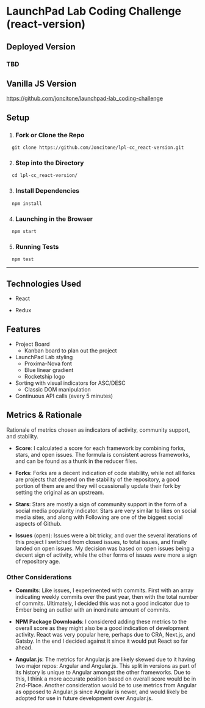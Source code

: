 # LaunchPad Lab Coding Challenge (react-version)

## Deployed Version

### TBD

## Vanilla JS Version

https://github.com/joncitone/launchpad-lab_coding-challenge

## Setup

1. ### Fork or Clone the Repo

```
  git clone https://github.com/Joncitone/lpl-cc_react-version.git
```

2. ### Step into the Directory

```
  cd lpl-cc_react-version/
```

3. ### Install Dependencies

```
  npm install
```

4. ### Launching in the Browser

```
  npm start
```

5. ### Running Tests

```
  npm test
```

---

## Technologies Used

- React

- Redux

## Features

- Project Board
  - Kanban board to plan out the project
- LaunchPad Lab styling
  - Proxima-Nova font
  - Blue linear gradient
  - Rocketship logo
- Sorting with visual indicators for ASC/DESC
  - Classic DOM manipulation
- Continuous API calls (every 5 minutes)

## Metrics & Rationale

Rationale of metrics chosen as indicators of activity, community support, and stability.

- **Score**: I calculated a score for each framework by combining forks, stars, and open issues.
  The formula is consistent across frameworks, and can be found as a thunk in the reducer files.

- **Forks**: Forks are a decent indication of code stability, while not all forks are projects that depend on the stability of the repository, a good portion of them are and they will ocassionally update their fork by setting the original as an upstream.

- **Stars**: Stars are mostly a sign of community support in the form of a social media popularity indicator. Stars are very similar to likes on social media sites, and along with Following are one of the biggest social aspects of Github.

- **Issues** (open): Issues were a bit tricky, and over the several iterations of this project I switched from closed issues, to total issues, and finally landed on open issues. My decision was based on open issues being a decent sign of activity, while the other forms of issues were more a sign of repository age.

### Other Considerations

- **Commits**: Like issues, I experimented with commits. First with an array indicating weekly commits over the past year, then with the total number of commits. Ultimately, I decided this was not a good indicator due to Ember being an outlier with an inordinate amount of commits.

- **NPM Package Downloads**: I considered adding these metrics to the overall score as they might also be a good indication of development activity. React was very popular here, perhaps due to CRA, Next.js, and Gatsby. In the end I decided against it since it would put React so far ahead.

- **Angular.js**: The metrics for Angular.js are likely skewed due to it having two major repos: Angular and Angular.js. This split in versions as part of its history is unique to Angular amongst the other frameworks. Due to this, I think a more accurate position based on overall score would be in 2nd-Place. Another consideration would be to use metrics from Angular as opposed to Angular.js since Angular is newer, and would likely be adopted for use in future development over Angular.js.
